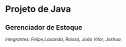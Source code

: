 # Projeto de Java
## Gerenciador de Estoque

*integrantes: Felipe,Lauanda, Raissa, João Vitor, Joshua*
